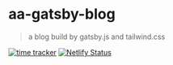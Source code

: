 # aa-gatsby-blog

> a blog build by gatsby.js and tailwind.css

[![time tracker](https://wakatime.com/badge/github/wuxiaobai24/aa-gatsby-blog.svg)](https://wakatime.com/badge/github/wuxiaobai24/aa-gatsby-blog)
[![Netlify Status](https://api.netlify.com/api/v1/badges/00d1fb58-01c3-48ff-8ff6-e79604b86c2c/deploy-status)](https://app.netlify.com/sites/aa-gatsby-blog/deploys)